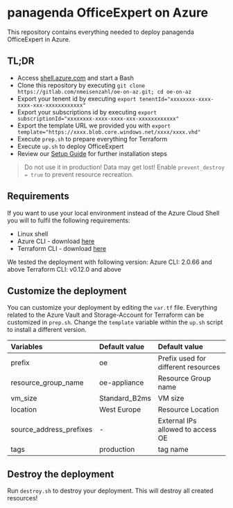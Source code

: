 # panagenda OfficeExpert on Azure

This repository contains everything needed to deploy panagenda OfficeExpert in Azure.

## TL;DR

- Access [shell.azure.com](https://shell.azure.com/) and start a Bash
- Clone this repository by executing `git clone https://gitlab.com/nmeisenzahl/oe-on-az.git; cd oe-on-az`
- Export your tenent id by executing `export tenentId="xxxxxxxx-xxxx-xxxx-xxx-xxxxxxxxxxxx"`
- Export your subscriptions id by executing `export subscriptionId="xxxxxxxx-xxxx-xxxx-xxx-xxxxxxxxxxxx"`
- Export the template URL we provided you with `export template="https://xxxx.blob.core.windows.net/xxxx/xxxx.vhd"`
- Execute `prep.sh` to prepare everything for Terraform
- Execute `up.sh` to deploy OfficeExpert
- Review our [Setup Guide](https://img.panagenda.com/download/OfficeExpert/OfficeExpert_SetupGuide_EN.pdf) for further installation steps

> Do not use it in production! Data may get lost! Enable `prevent_destroy = true` to prevent resource recreation.

## Requirements

If you want to use your local environment instead of the Azure Cloud Shell you will to fulfil the following requirements:
- Linux shell
- Azure CLI - download [here](https://docs.microsoft.com/en-us/cli/azure/install-azure-cli?view=azure-cli-latest)
- Terraform CLI - download [here](https://www.terraform.io/downloads.html)

We tested the deployment with following version:
Azure CLI: 2.0.66 and above
Terraform CLI: v0.12.0 and above

## Customize the deployment

You can customize your deployment by editing the `var.tf` file. Everything related to the Azure Vault and Storage-Account for Terraform can be customized in `prep.sh`. Change the `template` variable within the `up.sh` script to install a different version.

| Variables               | Default value   | Default value                       |
| :---------------------- | :-------------- | :---------------------------------- | 
| prefix                  | oe              | Prefix used for different resources |
| resource_group_name     | oe-appliance    | Resource Group name                 |
| vm_size                 | Standard_B2ms   | VM size                             |
| location                | West Europe     | Resource Location                   |
| source_address_prefixes | -               | External IPs allowed to access OE   |
| tags                    | production      | tag name                            |

## Destroy the deployment

Run `destroy.sh` to destroy your deployment. This will destroy all created resources!
